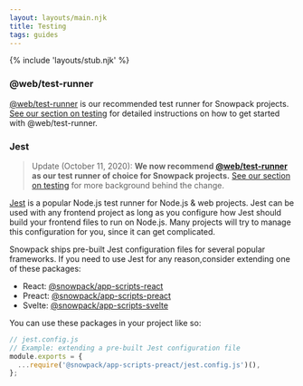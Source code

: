 ```yaml
---
layout: layouts/main.njk
title: Testing
tags: guides
---
```


{% include 'layouts/stub.njk' %}

### @web/test-runner

[@web/test-runner](https://www.npmjs.com/package/@web/test-runner) is our recommended test runner for Snowpack projects. [See our section on testing](/#testing) for detailed instructions on how to get started with @web/test-runner.

### Jest

> Update (October 11, 2020): **We now recommend [@web/test-runner](https://www.npmjs.com/package/@web/test-runner) as our test runner of choice for Snowpack projects.** [See our section on testing](/#testing) for more background behind the change.

[Jest](https://jestjs.io/) is a popular Node.js test runner for Node.js & web projects. Jest can be used with any frontend project as long as you configure how Jest should build your frontend files to run on Node.js. Many projects will try to manage this configuration for you, since it can get complicated.

Snowpack ships pre-built Jest configuration files for several popular frameworks. If you need to use Jest for any reason,consider extending one of these packages:

- React: [@snowpack/app-scripts-react](https://www.npmjs.com/package/@snowpack/app-scripts-react)
- Preact: [@snowpack/app-scripts-preact](https://www.npmjs.com/package/@snowpack/app-scripts-preact)
- Svelte: [@snowpack/app-scripts-svelte](https://www.npmjs.com/package/@snowpack/app-scripts-svelte)

You can use these packages in your project like so:

```js
// jest.config.js
// Example: extending a pre-built Jest configuration file
module.exports = {
  ...require('@snowpack/app-scripts-preact/jest.config.js')(),
};
```

